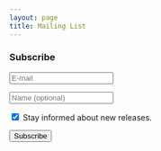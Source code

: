 ```yaml
---
layout: page
title: Mailing List
---
```


<form method="post" action="https://sousastep.pikapod.net/subscription/form" class="listmonk-form">
    <div>
        <h3>Subscribe</h3>
        <input type="hidden" name="nonce" />
        <p><input type="email" name="email" required placeholder="E-mail" /></p>
        <p><input type="text" name="name" placeholder="Name (optional)" /></p>  
        <p>
          <input id="94875" type="checkbox" name="l" checked value="94875614-88f9-49e2-8f9a-78e5e6e1aac3" />
          <label for="94875">Stay informed about new releases.</label>
        </p>        
        <p><input type="submit" value="Subscribe" /></p>
    </div>
</form>
